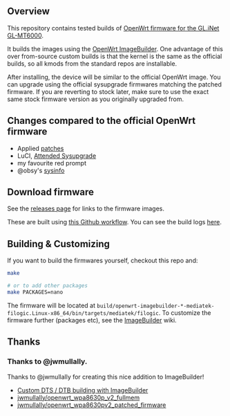 ## Overview

This repository contains tested builds of [OpenWrt firmware for the GL.iNet GL-MT6000](https://openwrt.org/toh/gl.inet/gl-mt6000).

It builds the images using the [OpenWrt ImageBuilder](https://openwrt.org/docs/guide-user/additional-software/imagebuilder). One advantage of this over from-source custom builds is that the kernel is the same as the official builds, so all kmods from the standard repos are installable.

After installing, the device will be similar to the official OpenWrt image. You can upgrade using the official sysupgrade firmwares matching the patched firmware. If you are reverting to stock later, make sure to use the exact same stock firmware version as you originally upgraded from. 


## Changes compared to the official OpenWrt firmware

* Applied [patches](./patches/)
* LuCI, [Attended Sysupgrade](https://openwrt.org/docs/guide-user/installation/attended.sysupgrade)
* my favourite red prompt
* @obsy's [sysinfo](https://github.com/obsy/packages/blob/master/sysinfo/files/sbin/sysinfo.sh)


## Download firmware

See the [releases page](https://github.com/xabolcs/openwrt_glinet_gl-mt6000_patched_dts/releases/) for links to the firmware images.

These are built using [this Github workflow](./.github/workflows/build_release_images.yml). You can see the build logs [here](https://github.com/xabolcs/openwrt_glinet_gl-mt6000_patched_dts/actions?query=workflow%3ABuild-Release-Images).


## Building & Customizing

If you want to build the firmwares yourself, checkout this repo and:

```bash
make

# or to add other packages
make PACKAGES=nano
```

The firmware will be located at `build/openwrt-imagebuilder-*-mediatek-filogic.Linux-x86_64/bin/targets/mediatek/filogic`. To customize the firmware further (packages etc), see the [ImageBuilder](https://openwrt.org/docs/guide-user/additional-software/imagebuilder) wiki.


## Thanks

### Thanks to @jwmullally.

Thanks to @jwmullally for creating this nice addition to ImageBuilder!
* [Custom DTS / DTB building with ImageBuilder](http://lists.openwrt.org/pipermail/openwrt-devel/2021-March/034239.html)
* [jwmullally/openwrt_wpa8630p_v2_fullmem](https://github.com/jwmullally/openwrt_wpa8630p_v2_fullmem)
* [jwmullally/openwrt_wpa8630pv2_patched_firmware](https://github.com/jwmullally/openwrt_wpa8630pv2_patched_firmware)
